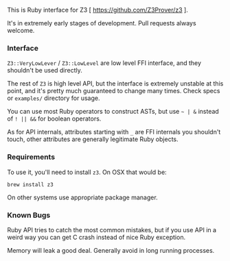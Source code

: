 This is Ruby interface for Z3 [ https://github.com/Z3Prover/z3 ].

It's in extremely early stages of development. Pull requests always welcome.

### Interface

`Z3::VeryLowLever` / `Z3::LowLevel` are low level FFI interface, and they shouldn't be used directly.

The rest of `Z3` is high level API, but the interface is extremely unstable at this point, and it's pretty much guaranteed to  change many times. Check specs or `examples/` directory for usage.

You can use most Ruby operators to construct ASTs, but use `~ | &` instead of `! || &&` for boolean operators.

As for API internals, attributes starting with `_` are FFI internals you shouldn't touch, other attributes are generally legitimate Ruby objects.

### Requirements

To use it, you'll need to install `z3`. On OSX that would be:

    brew install z3

On other systems use appropriate package manager.

### Known Bugs

Ruby API tries to catch the most common mistakes, but if you use API in a weird way you can get C crash instead of nice Ruby exception.

Memory will leak a good deal. Generally avoid in long running processes.
